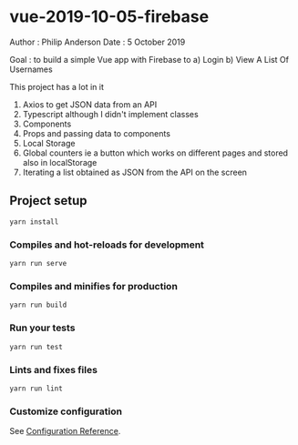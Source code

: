 # vue-2019-10-05-firebase

Author : Philip Anderson
Date : 5 October 2019

Goal : to build a simple Vue app with Firebase to 
    a) Login
    b) View A List Of Usernames

This project has a lot in it

1) Axios to get JSON data from an API
2) Typescript although I didn't implement classes
3) Components
4) Props and passing data to components
5) Local Storage
6) Global counters ie a button which works on different pages and stored also in localStorage
7) Iterating a list obtained as JSON from the API on the screen


## Project setup
```
yarn install
```

### Compiles and hot-reloads for development
```
yarn run serve
```

### Compiles and minifies for production
```
yarn run build
```

### Run your tests
```
yarn run test
```

### Lints and fixes files
```
yarn run lint
```

### Customize configuration
See [Configuration Reference](https://cli.vuejs.org/config/).
